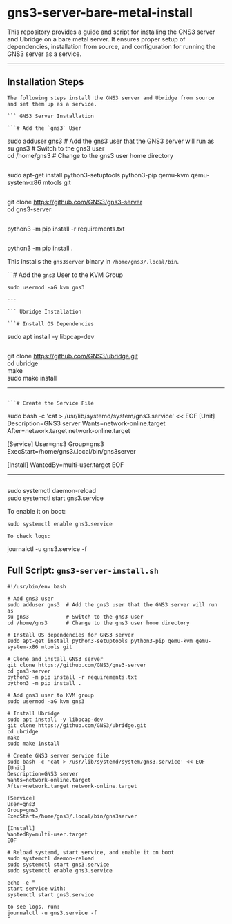 # gns3-server-bare-metal-install

This repository provides a guide and script for installing the GNS3 server and Ubridge on a bare metal server. It ensures proper setup of dependencies, installation from source, and configuration for running the GNS3 server as a service.

---

## Installation Steps

``` From Source
The following steps install the GNS3 server and Ubridge from source and set them up as a service.

``` GNS3 Server Installation

```# Add the `gns3` User

```
sudo adduser gns3  # Add the gns3 user that the GNS3 server will run as  
su gns3            # Switch to the gns3 user  
cd /home/gns3      # Change to the gns3 user home directory  

```# Install OS Dependencies

```
sudo apt-get install python3-setuptools python3-pip qemu-kvm qemu-system-x86 mtools git  

```# Clone the GNS3 Server Repository

```
git clone https://github.com/GNS3/gns3-server  
cd gns3-server  

```# Install Python Dependencies

```
python3 -m pip install -r requirements.txt  

```# Install the GNS3 Server

```
python3 -m pip install .  

This installs the `gns3server` binary in `/home/gns3/.local/bin`.

```# Add the `gns3` User to the KVM Group

```
sudo usermod -aG kvm gns3  

---

``` Ubridge Installation

```# Install OS Dependencies

```
sudo apt install -y libpcap-dev  

```# Clone and Build Ubridge

```
git clone https://github.com/GNS3/ubridge.git  
cd ubridge  
make  
sudo make install  

---

``` Configure GNS3 Server as a Service

```# Create the Service File

```
sudo bash -c 'cat > /usr/lib/systemd/system/gns3.service' << EOF
[Unit]
Description=GNS3 server
Wants=network-online.target
After=network.target network-online.target

[Service]
User=gns3
Group=gns3
ExecStart=/home/gns3/.local/bin/gns3server

[Install]
WantedBy=multi-user.target
EOF

---

``` Start and Check the Service

```
sudo systemctl daemon-reload  
sudo systemctl start gns3.service  

To enable it on boot:
```
sudo systemctl enable gns3.service  

To check logs:
```
journalctl -u gns3.service -f  

## Full Script: `gns3-server-install.sh`

```
#!/usr/bin/env bash

# Add gns3 user
sudo adduser gns3  # Add the gns3 user that the GNS3 server will run as
su gns3            # Switch to the gns3 user
cd /home/gns3      # Change to the gns3 user home directory

# Install OS dependencies for GNS3 server
sudo apt-get install python3-setuptools python3-pip qemu-kvm qemu-system-x86 mtools git

# Clone and install GNS3 server
git clone https://github.com/GNS3/gns3-server
cd gns3-server
python3 -m pip install -r requirements.txt
python3 -m pip install .

# Add gns3 user to KVM group
sudo usermod -aG kvm gns3

# Install Ubridge
sudo apt install -y libpcap-dev
git clone https://github.com/GNS3/ubridge.git
cd ubridge
make
sudo make install

# Create GNS3 server service file
sudo bash -c 'cat > /usr/lib/systemd/system/gns3.service' << EOF
[Unit]
Description=GNS3 server
Wants=network-online.target
After=network.target network-online.target

[Service]
User=gns3
Group=gns3
ExecStart=/home/gns3/.local/bin/gns3server

[Install]
WantedBy=multi-user.target
EOF

# Reload systemd, start service, and enable it on boot
sudo systemctl daemon-reload
sudo systemctl start gns3.service
sudo systemctl enable gns3.service

echo -e "
start service with:
systemctl start gns3.service

to see logs, run:
journalctl -u gns3.service -f
"
```

